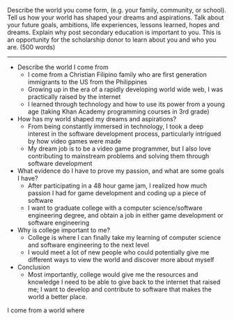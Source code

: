 
Describe the world you come form, (e.g. your family, community, or school). Tell us how your world has shaped your dreams and aspirations. Talk about your future goals, ambitions, life experiences, lessons learned, hopes and dreams. Explain why post secondary education is important to you. This is an opportunity for the scholarship donor to learn about you and who you are. (500 words)

---

- Describe the world I come from
    - I come from a Christian Filipino family who are first generation immigrants to the US from the Philippines
    - Growing up in the era of a rapidly developing world wide web, I was practically raised by the internet
    - I learned through technology and how to use its power from a young age (taking Khan Academy programming courses in 3rd grade)
- How has my world shaped my dreams and aspirations?
    - From being constantly immersed in technology, I took a deep interest in the software development process, particularly intrigued by how video games were made
    - My dream job is to be a video game programmer, but I also love contributing to mainstream problems and solving them through software development
- What evidence do I have to prove my passion, and what are some goals I have?
    - After participating in a 48 hour game jam, I realized how much passion I had for game development and coding up a piece of software
    - I want to graduate college with a computer science/software engineering degree, and obtain a job in either game development or software engineering
- Why is college important to me?
    - College is where I can finally take my learning of computer science and software engineering to the next level
    - I would meet a lot of new people who could potentially give me different ways to view the world and discover more about myself
- Conclusion
    - Most importantly, college would give me the resources and knowledge I need to be able to give back to the internet that raised me; I want to develop and contribute to software that makes the world a better place.

I come from a world where 